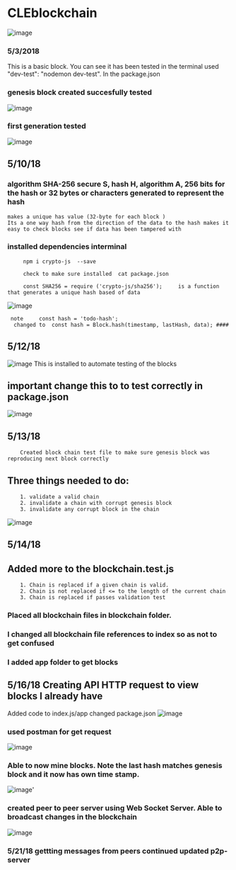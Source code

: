 # CLEblockchain
![image](https://user-images.githubusercontent.com/25730453/39607960-153273aa-4f0c-11e8-8ff3-8fed4ba7e8dd.png)

### 5/3/2018
This is a basic block. You can see it has been tested in the terminal used "dev-test": "nodemon dev-test". In the package.json 

### genesis block created succesfully tested 
![image](https://user-images.githubusercontent.com/25730453/39732434-4ebad306-523b-11e8-9de3-aa6dd299c132.png)

### first generation tested
![image](https://user-images.githubusercontent.com/25730453/39791389-6fb05af8-5309-11e8-9ba5-4f228ea4463e.png)


## 5/10/18

### algorithm  SHA-256  secure S, hash H,  algorithm  A,  256 bits for the hash  or 32 bytes or characters generated to represent the hash 

    makes a unique has value (32-byte for each block )
    Its a one way hash from the direction of the data to the hash makes it easy to check blocks see if data has been tampered with 

 ### installed dependencies interminal 
         npm i crypto-js  --save

         check to make sure installed  cat package.json 

         const SHA256 = require ('crypto-js/sha256');     is a function that generates a unique hash based of data 

![image](https://user-images.githubusercontent.com/25730453/39901948-5105cb24-5499-11e8-98d1-eb70bfcb6c34.png)

     note     const hash = 'todo-hash';
      changed to  const hash = Block.hash(timestamp, lastHash, data); ####

## 5/12/18

![image](https://user-images.githubusercontent.com/25730453/39960232-13722398-55ed-11e8-8ed4-d564d666579e.png)
        This is installed to automate testing of the blocks 

 ## important change this to to test correctly in package.json ##
![image](https://user-images.githubusercontent.com/25730453/39960523-68765026-55f2-11e8-8be8-5e44e46e979a.png)
       

## 5/13/18 
        Created block chain test file to make sure genesis block was reproducing next block correctly
        

## Three things needed to do:
        1. validate a valid chain
        2. invalidate a chain with corrupt genesis block
        3. invalidate any corrupt block in the chain 
        
![image](https://user-images.githubusercontent.com/25730453/39971699-8598560a-56cd-11e8-88e9-caa8aa8c4221.png)


## 5/14/18
## Added more to the blockchain.test.js 
        1. Chain is replaced if a given chain is valid.
        2. Chain is not replaced if <= to the length of the current chain 
        3. Chain is replaced if passes validation test
### Placed all blockchain files in blockchain folder. 
### I changed all blockchain file references to index  so as not to get confused 
### I added app folder to get blocks 

## 5/16/18 Creating API  HTTP request to view blocks I already have 
Added code to index.js/app 
changed package.json
 ![image](https://user-images.githubusercontent.com/25730453/40152268-b14db6c8-5952-11e8-9cf1-23b88b4642a8.png)

### used postman for get request 
![image](https://user-images.githubusercontent.com/25730453/40152142-f0886b0e-5951-11e8-9209-d7d1b1ab9df9.png)


### Able to now mine blocks. Note the last hash matches genesis block and it now has own time stamp.
![image](https://user-images.githubusercontent.com/25730453/40271918-6faacba8-5b72-11e8-9f1b-35fc9757e3b1.png)'

### created peer to peer server using Web Socket Server. Able to broadcast changes in the blockchain 
![image](https://user-images.githubusercontent.com/25730453/40280692-4d4a0f20-5c25-11e8-87ea-ac4fce3b0f63.png)

### 5/21/18 gettting messages from peers continued updated p2p-server

